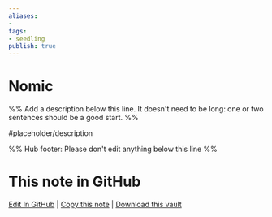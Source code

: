```yaml
---
aliases: 
- 
tags:
- seedling
publish: true
---
```


# Nomic

%% Add a description below this line. It doesn't need to be long: one or two sentences should be a good start. %%

#placeholder/description 

%% Hub footer: Please don't edit anything below this line %%

# This note in GitHub

<span class="git-footer">[Edit In GitHub](https://github.dev/obsidian-community/obsidian-hub/blob/main/06%20-%20Inbox/Nomic.md "git-hub-edit-note") | [Copy this note](https://raw.githubusercontent.com/obsidian-community/obsidian-hub/main/06%20-%20Inbox/Nomic.md "git-hub-copy-note") | [Download this vault](https://github.com/obsidian-community/obsidian-hub/archive/refs/heads/main.zip "git-hub-download-vault") </span>